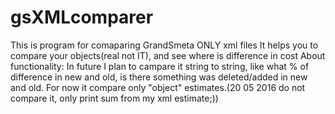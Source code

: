 # gsXMLcomparer
This is program for comaparing GrandSmeta ONLY xml files
It helps you to compare your objects(real not IT), and see where is difference in cost
About functionality:
In future I plan to campare it string to string, like what % of difference in new and old,
is there something was deleted/added in new and old.
For now it compare only "object" estimates.(20 05 2016 do not compare it, only print sum from my xml estimate;))
